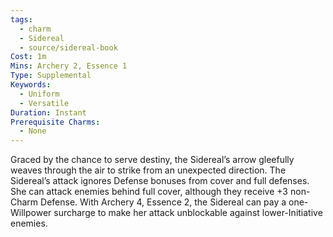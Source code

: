 ```yaml
---
tags:
  - charm
  - Sidereal
  - source/sidereal-book
Cost: 1m
Mins: Archery 2, Essence 1
Type: Supplemental
Keywords:
  - Uniform
  - Versatile
Duration: Instant
Prerequisite Charms:
  - None
---
```

Graced by the chance to serve destiny, the Sidereal’s arrow gleefully weaves through the air to strike from an unexpected direction. The Sidereal’s attack ignores Defense bonuses from cover and full defenses. She can attack enemies behind full cover, although they receive +3 non-Charm Defense. With Archery 4, Essence 2, the Sidereal can pay a one-Willpower surcharge to make her attack unblockable against lower-Initiative enemies.